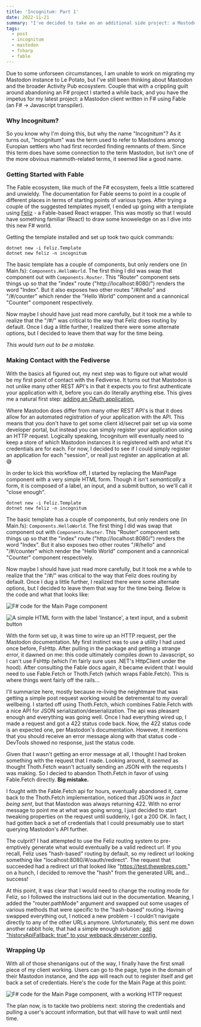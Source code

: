 ```yaml
---
title: 'Incognitum: Part 1'
date: 2022-11-21
summary: "I've decided to take on an additional side project: a Mastodon client written in Fable."
tags:
  - post
  - incognitum
  - mastodon
  - fsharp
  - fable
---
```


Due to some unforseen circumstances, I am unable to work on migrating my Mastodon instance to Le Potato, but I've still been thinking about Mastodon and the broader Activity Pub ecosystem. Couple that with a crippling guilt around abandoning an F# project I started a while back, and you have the impetus for my latest project: a Mastodon client written in F# using Fable (an F# -> Javascript transpiler).

### Why Incognitum?

So you know why I'm doing this, but why the name "Incognitum"? As it turns out, "Incognitum" was the term used to refer to Mastodons among Europian settlers who had first recorded finding remnants of them. Since this term does have some connection to the term Mastodon, but isn't one of the more obvious mammoth-related terms, it seemed like a good name.

### Getting Started with Fable

The Fable ecosystem, like much of the F# ecosystem, feels a little scattered and unwieldy. The documentation for Fable seems to point in a couple of different places in terms of starting points of various types. After trying a couple of the suggested templates myself, I ended up going with a template using [Feliz](https://zaid-ajaj.github.io/Feliz/) - a Fable-based React wrapper. This was mostly so that I would have something familiar (React) to draw some knoweledge on as I dive into this new F# world.

Getting the template installed and set up took two quick commands:

```
dotnet new -i Feliz.Template
dotnet new feliz -n incognitum
```

The basic template has a couple of components, but only renders one (in Main.fs): `Components.HelloWorld`. The first thing I did was swap that component out with `Components.Router`. This "Router" component sets things up so that the "index" route ("http://localhost:8080/") renders the word "Index". But it also exposes two other routes "/#/hello" and "/#/counter" which render the "Hello World" component and a cannonical "Counter" component respectively.

Now maybe I should have just read more carefully, but it took me a while to realize that the "/#/" was critical to the way that Feliz does routing by default. Once I dug a little further, I realized there were some alternate options, but I decided to leave them that way for the time being.

_This would turn out to be a mistake._

### Making Contact with the Fediverse

With the basics all figured out, my next step was to figure out what would be my first point of contact with the Fediverse. It turns out that Mastodon is not unlike many other REST API's in that it expects you to first authenticate your application with it, before you can do literally anything else. This gives me a natural first step: [adding an OAuth application.](https://docs.joinmastodon.org/client/token/)

Where Mastodon does differ from many other REST API's is that it does allow for an automated registration of your application with the API. This means that you don't have to get some client id/secret pair set up via some developer portal, but instead you can simply register your application using an HTTP request. Logically speaking, Incognitum will eventually need to keep a store of which Mastodon instances it is registered with and what it's credentials are for each. For now, I decided to see if I could simply register an application for each "session", or reall just register an application at all. 😅

In order to kick this workflow off, I started by replacing the MainPage component with a very simple HTML form. Though it isn't _semantically_ a form, it is composed of a label, an input, and a submit button, so we'll call it "close enough".

```
dotnet new -i Feliz.Template
dotnet new feliz -n incognitum
```

The basic template has a couple of components, but only renders one (in Main.fs): `Components.HelloWorld`. The first thing I did was swap that component out with `Components.Router`. This "Router" component sets things up so that the "index" route ("http://localhost:8080/") renders the word "Index". But it also exposes two other routes "/#/hello" and "/#/counter" which render the "Hello World" component and a cannonical "Counter" component respectively.

Now maybe I should have just read more carefully, but it took me a while to realize that the "/#/" was critical to the way that Feliz does routing by default. Once I dug a little further, I realized there were some alternate options, but I decided to leave them that way for the time being. Below is the code and what that looks like:

![F# code for the Main Page component](/images/2022/11/21/fable-masto-figure-1.png)

![A simple HTML form with the label 'Instance', a text input, and a submit button](/images/2022/11/21/fable-masto-figure-2.png)

With the form set up, it was time to wire up an HTTP request, per the Mastodon documentation. My first instinct was to use a utility I had used once before, FsHttp. After pulling in the package and getting a strange error, it dawned on me: this code ultimately compiles down to Javascript, so I can't use FsHttp (which I'm fairly sure uses .NET's HttpClient under the hood). After consulting the Fable docs again, it became evident that I would need to use Fable.Fetch or Thoth.Fetch (which wraps Fable.Fetch). This is where things went fairly off the rails...

I'll summarize here, mostly because re-living the neightmare that was getting a simple post request working would be detremental to my overall wellbeing. I started off using Thoth.Fetch, which combines Fable.Fetch with a nice API for JSON serialization/deserialization. The api was pleasant enough and everything was going well. Once I had everything wired up, I made a request and got a 422 status code back. Now, the 422 status code is an expected one, per Mastodon's documentation. However, it mentions that you should receive an error message along with that status code - DevTools showed no response, just the status code.

Given that I wasn't getting an error message at all, I thought I had broken something with the request that I made. Looking around, it _seemed_ as thought Thoth.Fetch wasn't actually sending an JSON with the requests I was making. So I decied to abandon Thoth.Fetch in favor of using Fable.Fetch directly. **Big mistake.**

I fought with the Fable.Fetch api for hours, eventually abandoned it, came back to the Thoth.Fetch implementation, noticed that JSON _was in fact being sent_, but that Mastodon was always returning 422. With no error message to point me at what was going wrong, I just decided to start tweaking properties on the request until suddenly, I got a 200 OK. In fact, I had gotten back a set of credentials that I could presumably use to start querying Mastodon's API further.

The culprit? I had attempted to use the Feliz routing system to pre-emptively generate what would eventually be a valid redirect url. If you recall, Feliz uses "hash-based" routing by default, so my redirect url looking something like "localhost:8080/#/oauth/redirect". The request that succeeded had a redirect url that looked like "https://test.thewebres.com," on a hunch, I decided to remove the "hash" from the generated URL and... success!

At this point, it was clear that I would need to change the routing mode for Feliz, so I followed the instructions laid out in the documentation. Meaning, I added the "router.pathMode" argument and swapped out some usages of various methods that were specific to the "hash-based" routing. Having swapped everything out, I noticed a new problem - I couldn't navigate directly to any of the other URLs anymore. Unfortunately, this sent me down another rabbit hole, that had a simple enough solution: [add "historyApiFallback: true" to your webpack devserver config.](https://github.com/Zaid-Ajaj/Feliz.Router/issues/17)

### Wrapping Up

With all of those shenanigans out of the way, I finally have the first small piece of my client working. Users can go to the page, type in the domain of their Mastodon instance, and the app will reach out to register itself and get back a set of credentials. Here's the code for the Main Page at this point:

![F# code for the Main Page component, with a working HTTP request](/images/2022/11/21/fable-masto-figure-3.png)

The plan now, is to tackle two problems next: storing the credentials and pulling a user's account information, but that will have to wait until next time.
